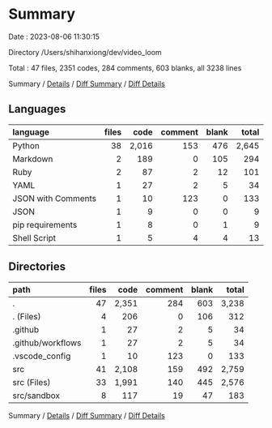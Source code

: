 # Summary

Date : 2023-08-06 11:30:15

Directory /Users/shihanxiong/dev/video_loom

Total : 47 files,  2351 codes, 284 comments, 603 blanks, all 3238 lines

Summary / [Details](details.md) / [Diff Summary](diff.md) / [Diff Details](diff-details.md)

## Languages
| language | files | code | comment | blank | total |
| :--- | ---: | ---: | ---: | ---: | ---: |
| Python | 38 | 2,016 | 153 | 476 | 2,645 |
| Markdown | 2 | 189 | 0 | 105 | 294 |
| Ruby | 2 | 87 | 2 | 12 | 101 |
| YAML | 1 | 27 | 2 | 5 | 34 |
| JSON with Comments | 1 | 10 | 123 | 0 | 133 |
| JSON | 1 | 9 | 0 | 0 | 9 |
| pip requirements | 1 | 8 | 0 | 1 | 9 |
| Shell Script | 1 | 5 | 4 | 4 | 13 |

## Directories
| path | files | code | comment | blank | total |
| :--- | ---: | ---: | ---: | ---: | ---: |
| . | 47 | 2,351 | 284 | 603 | 3,238 |
| . (Files) | 4 | 206 | 0 | 106 | 312 |
| .github | 1 | 27 | 2 | 5 | 34 |
| .github/workflows | 1 | 27 | 2 | 5 | 34 |
| .vscode_config | 1 | 10 | 123 | 0 | 133 |
| src | 41 | 2,108 | 159 | 492 | 2,759 |
| src (Files) | 33 | 1,991 | 140 | 445 | 2,576 |
| src/sandbox | 8 | 117 | 19 | 47 | 183 |

Summary / [Details](details.md) / [Diff Summary](diff.md) / [Diff Details](diff-details.md)